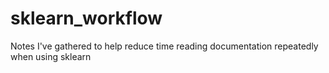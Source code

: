 # sklearn_workflow
Notes I've gathered to help reduce time reading documentation repeatedly when using sklearn
